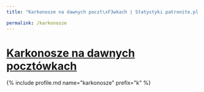 ```yaml
---
title: "Karkonosze na dawnych poczt\xF3wkach | Statystyki patronite.pl | Patromierz"

permalink: /karkonosze
---
```


# [Karkonosze na dawnych pocztówkach](https://patronite.pl/karkonosze)

{% include profile.md name="karkonosze" prefix="k" %}
